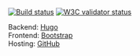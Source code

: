 [![Build status](https://travis-ci.org/inwardmovement/inwardmovement.github.io.svg?branch=source)](https://travis-ci.org/inwardmovement/inwardmovement.github.io)
[![W3C validator status](https://img.shields.io/badge/W3C-check-blue.svg)](https://validator.w3.org/check?uri=https://inwardmovement.github.io/)  

Backend: [Hugo](https://gohugo.io/)  
Frontend: [Bootstrap](http://getbootstrap.com/)  
Hosting: [GitHub](https://pages.github.com/)  
